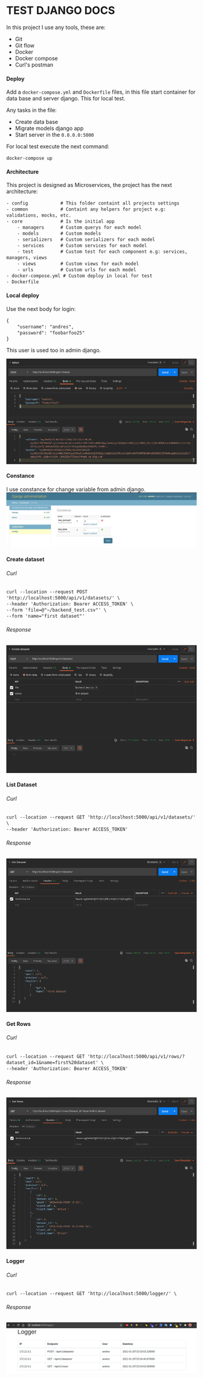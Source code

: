 # TEST DJANGO DOCS
In this project I use any tools, these are:
* Git
* Git flow
* Docker
* Docker compose
* Curl's postman

#### Deploy
Add a `docker-compose.yml` and `Dockerfile` files, in this file 
start container for data base and server django. This for local test.

Any tasks in the file: 
* Create data base
* Migrate models django app
* Start server in the `0.0.0.0:5000` 

For local test execute the next command:

```
docker-compose up 
```

#### Architecture
This project is designed as Microservices, the project
has the next architecture:
```
- config            # This folder containt all projects settings
- common            # Containt any helpers for project e.g: validations, mocks, etc.
- core              # Is the initial app
    - managers      # Custom querys for each model 
    - models        # Custom models 
    - serializers   # Custom serializers for each model 
    - services      # Custom services for each model
    - test          # Custom test for each component e.g: services, managers, views
    - views         # Custom views for each model
    - urls          # Custom urls for each model
- docker-compose.yml # Custom deploy in local for test
- Dockerfile
``` 


#### Local deploy 
Use the next body for login: 
```
{
    "username": "andres",
    "password": "foobarfoo25"
}
```

This user is used too in admin django.

![alt text](images/login_with_token.png)

#### Constance
I use constance for change variable from admin django.
![alt text](images/constance.png)

#### Create dataset 
###### Curl 
```
curl --location --request POST 'http://localhost:5000/api/v1/datasets/' \
--header 'Authorization: Bearer ACCESS_TOKEN' \
--form 'file=@"~/backend_test.csv"' \
--form 'name="first dataset"'
```
######  Response
![alt text](images/create_dataset.png)


#### List Dataset
###### Curl 
```
curl --location --request GET 'http://localhost:5000/api/v1/datasets/' \
--header 'Authorization: Bearer ACCESS_TOKEN'
```
######  Response
![alt text](images/list_dataset.png)

#### Get Rows
###### Curl 
```
curl --location --request GET 'http://localhost:5000/api/v1/rows/?dataset_id=1&name=first%20dataset' \
--header 'Authorization: Bearer ACCESS_TOKEN'
```
######  Response
![alt text](images/get_rows.png)

#### Logger
###### Curl 
```
curl --location --request GET 'http://localhost:5000/logger/' \
```
######  Response
![alt text](images/logger.png)

